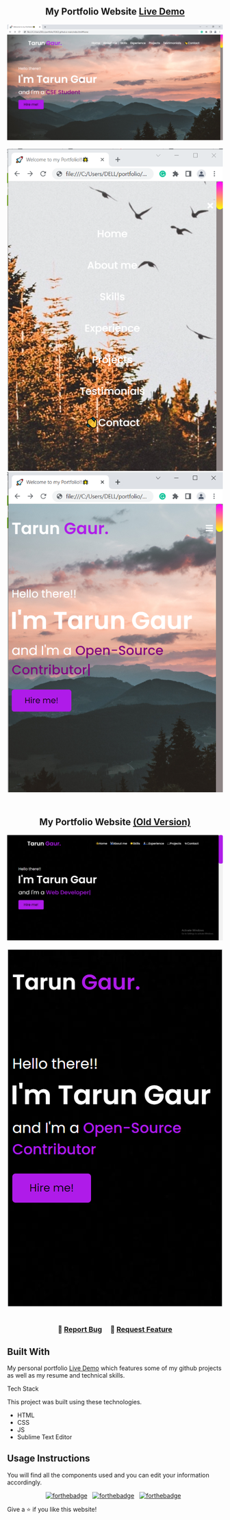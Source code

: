  <h2 align="center"><br>
 My Portfolio Website <a href="https://TG922.github.io/" target="_blank">Live Demo</a>
</h2>



<div align="center">
  <img alt="Demo" src="./images/Image64.PNG" />
</div>
 
 <br>
 <div align="center">
  <img alt="Demo" src="./images/Image65.PNG" />
</div>

<div align="center">
  <img alt="Demo" src="./images/Image66.PNG" />
</div>

<h2 align="center"><br>
 My Portfolio Website <a href="https://github.com/TG922/tg-portfolio" target="_blank">(Old Version)</a> 
</h2>

<div align="center">
  <img alt="Demo" src="./images/readme_img.PNG" />
</div>
 
 <br>
 <div align="center">
  <img alt="Demo" src="./images/readme_img2.PNG" />
</div>
                                                
 <br/>
 
 
 
 
<h3 align="center">
    🔹
    <a href="https://github.com/TG922/TG922.github.io/issues">Report Bug</a> &nbsp; &nbsp;
    🔹
    <a href="https://github.com/TG922/TG922.github.io/issues">Request Feature</a>
</h3>


## Built With

My personal portfolio <a href="https://TG922.github.io/" target="_blank">Live Demo</a> which features some of my github projects as well as my resume and technical skills.<br/>
                                                                
Tech Stack                                                                        

This project was built using these technologies.

- HTML
- CSS
- JS
- Sublime Text Editor

## Usage Instructions

You will find all the components used and you can edit your information accordingly.
                                                                        
<center>

[![forthebadge](https://forthebadge.com/images/badges/built-with-love.svg)](https://forthebadge.com) &nbsp;
[![forthebadge](https://forthebadge.com/images/badges/made-with-javascript.svg)](https://forthebadge.com) &nbsp;
[![forthebadge](https://forthebadge.com/images/badges/open-source.svg)](https://forthebadge.com) &nbsp;
<!-- ![GitHub Repo stars](https://img.shields.io/github/stars/TG922/Portfolio?color=red&logo=github&style=for-the-badge) &nbsp;
![GitHub forks](https://img.shields.io/github/forks/TG922/Portfolio?color=red&logo=github&style=for-the-badge)-->

</center>
                                                                        
Give a ⭐ if you like this website!





